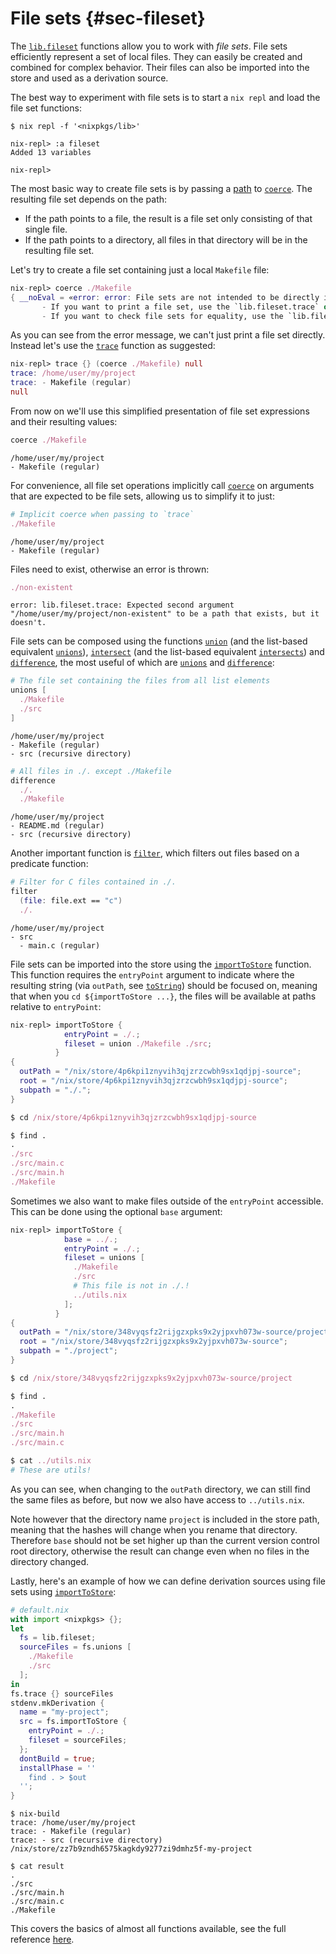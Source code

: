 # File sets {#sec-fileset}

The [`lib.fileset`](#sec-functions-library-fileset) functions allow you to work with _file sets_.
File sets efficiently represent a set of local files.
They can easily be created and combined for complex behavior.
Their files can also be imported into the store and used as a derivation source.

The best way to experiment with file sets is to start a `nix repl` and load the file set functions:
```
$ nix repl -f '<nixpkgs/lib>'

nix-repl> :a fileset
Added 13 variables

nix-repl>
```

The most basic way to create file sets is by passing a [path](https://nixos.org/manual/nix/stable/language/values.html#type-path) to [`coerce`](#function-library-lib.fileset.coerce). The resulting file set depends on the path:
- If the path points to a file, the result is a file set only consisting of that single file.
- If the path points to a directory, all files in that directory will be in the resulting file set.

Let's try to create a file set containing just a local `Makefile` file:
```nix
nix-repl> coerce ./Makefile
{ __noEval = «error: error: File sets are not intended to be directly inspected or evaluated. Instead prefer:
       - If you want to print a file set, use the `lib.fileset.trace` or `lib.fileset.pretty` function.
       - If you want to check file sets for equality, use the `lib.fileset.equals` function.»; _base = /home/user/my/project; _tree = { ... }; _type = "fileset"; }
```

As you can see from the error message, we can't just print a file set directly. Instead let's use the [`trace`](#function-library-lib.fileset.trace) function as suggested:

```nix
nix-repl> trace {} (coerce ./Makefile) null
trace: /home/user/my/project
trace: - Makefile (regular)
null
```

From now on we'll use this simplified presentation of file set expressions and their resulting values:
```nix
coerce ./Makefile
```
```
/home/user/my/project
- Makefile (regular)
```

For convenience, all file set operations implicitly call [`coerce`](#function-library-lib.fileset.coerce) on arguments that are expected to be file sets, allowing us to simplify it to just:

```nix
# Implicit coerce when passing to `trace`
./Makefile
```
```
/home/user/my/project
- Makefile (regular)
```

Files need to exist, otherwise an error is thrown:
```nix
./non-existent
```
```
error: lib.fileset.trace: Expected second argument "/home/user/my/project/non-existent" to be a path that exists, but it doesn't.
```

File sets can be composed using the functions [`union`](#function-library-lib.fileset.union) (and the list-based equivalent [`unions`](#function-library-lib.fileset.unions)), [`intersect`](#function-library-lib.fileset.intersect) (and the list-based equivalent [`intersects`](#function-library-lib.fileset.intersects)) and [`difference`](#function-library-lib.fileset.difference), the most useful of which are [`unions`](#function-library-lib.fileset.unions) and [`difference`](#function-library-lib.fileset.difference):

```nix
# The file set containing the files from all list elements
unions [
  ./Makefile
  ./src
]
```
```
/home/user/my/project
- Makefile (regular)
- src (recursive directory)
```

```nix
# All files in ./. except ./Makefile
difference
  ./.
  ./Makefile
```
```
/home/user/my/project
- README.md (regular)
- src (recursive directory)
```

Another important function is [`filter`](#function-library-lib.fileset.filter), which filters out files based on a predicate function:
```nix
# Filter for C files contained in ./.
filter
  (file: file.ext == "c")
  ./.
```
```
/home/user/my/project
- src
  - main.c (regular)
```

File sets can be imported into the store using the [`importToStore`](#function-library-lib.fileset.importToStore) function. This function requires the `entryPoint` argument to indicate where the resulting string (via `outPath`, see [`toString`](https://nixos.org/manual/nix/stable/language/builtins.html?highlight=outPath#builtins-toString)) should be focused on, meaning that when you `cd ${importToStore ...}`, the files will be available at paths relative to `entryPoint`:
```nix
nix-repl> importToStore {
            entryPoint = ./.;
            fileset = union ./Makefile ./src;
          }
{
  outPath = "/nix/store/4p6kpi1znyvih3qjzrzcwbh9sx1qdjpj-source";
  root = "/nix/store/4p6kpi1znyvih3qjzrzcwbh9sx1qdjpj-source";
  subpath = "./.";
}

$ cd /nix/store/4p6kpi1znyvih3qjzrzcwbh9sx1qdjpj-source

$ find .
.
./src
./src/main.c
./src/main.h
./Makefile
```

Sometimes we also want to make files outside of the `entryPoint` accessible. This can be done using the optional `base` argument:

```nix
nix-repl> importToStore {
            base = ../.;
            entryPoint = ./.;
            fileset = unions [
              ./Makefile
              ./src
              # This file is not in ./.!
              ../utils.nix
            ];
          }
{
  outPath = "/nix/store/348vyqsfz2rijgzxpks9x2yjpxvh073w-source/project";
  root = "/nix/store/348vyqsfz2rijgzxpks9x2yjpxvh073w-source";
  subpath = "./project";
}

$ cd /nix/store/348vyqsfz2rijgzxpks9x2yjpxvh073w-source/project

$ find .
.
./Makefile
./src
./src/main.h
./src/main.c

$ cat ../utils.nix
# These are utils!
```

As you can see, when changing to the `outPath` directory, we can still find the same files as before, but now we also have access to `../utils.nix`.

Note however that the directory name `project` is included in the store path, meaning that the hashes will change when you rename that directory.
Therefore `base` should not be set higher up than the current version control root directory, otherwise the result can change even when no files in the directory changed.

Lastly, here's an example of how we can define derivation sources using file sets using [`importToStore`](#function-library-lib.fileset.importToStore):
```nix
# default.nix
with import <nixpkgs> {};
let
  fs = lib.fileset;
  sourceFiles = fs.unions [
    ./Makefile
    ./src
  ];
in
fs.trace {} sourceFiles
stdenv.mkDerivation {
  name = "my-project";
  src = fs.importToStore {
    entryPoint = ./.;
    fileset = sourceFiles;
  };
  dontBuild = true;
  installPhase = ''
    find . > $out
  '';
}
```

```
$ nix-build
trace: /home/user/my/project
trace: - Makefile (regular)
trace: - src (recursive directory)
/nix/store/zz7b9zndh6575kagkdy9277zi9dmhz5f-my-project

$ cat result
.
./src
./src/main.h
./src/main.c
./Makefile
```

This covers the basics of almost all functions available, see the full reference [here](#sec-functions-library-fileset).
